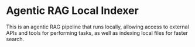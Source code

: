 # Agentic RAG Local Indexer
This is an agentic RAG pipeline that runs locally, allowing access to external APIs and tools for performing tasks, as well as indexing local files for faster search. 
